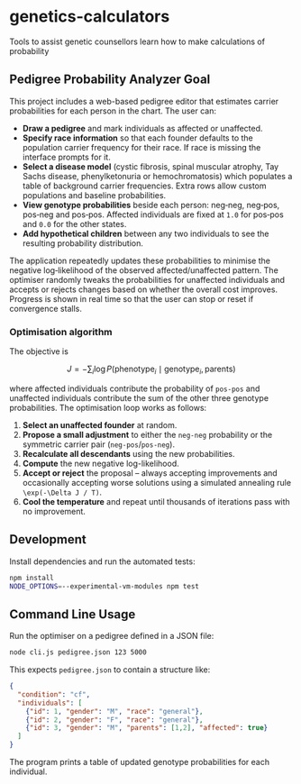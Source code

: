 # genetics-calculators
Tools to assist genetic counsellors learn how to make calculations of probability

## Pedigree Probability Analyzer Goal

This project includes a web-based pedigree editor that estimates carrier
probabilities for each person in the chart. The user can:

* **Draw a pedigree** and mark individuals as affected or unaffected.
* **Specify race information** so that each founder defaults to the population
  carrier frequency for their race. If race is missing the interface prompts for
  it.
* **Select a disease model** (cystic fibrosis, spinal muscular atrophy, Tay
  Sachs disease, phenylketonuria or hemochromatosis) which populates a table of
  background carrier frequencies. Extra rows allow custom populations and
  baseline probabilities.
* **View genotype probabilities** beside each person: neg&#8209;neg,
  neg&#8209;pos, pos&#8209;neg and pos&#8209;pos. Affected individuals are fixed at
  `1.0` for pos&#8209;pos and `0.0` for the other states.
* **Add hypothetical children** between any two individuals to see the resulting
  probability distribution.

The application repeatedly updates these probabilities to minimise the negative
log‑likelihood of the observed affected/unaffected pattern. The optimiser
randomly tweaks the probabilities for unaffected individuals and accepts or
rejects changes based on whether the overall cost improves. Progress is shown in
real time so that the user can stop or reset if convergence stalls.

### Optimisation algorithm

The objective is

```math
J = -\sum_{i} \log P(\text{phenotype}_i\mid \text{genotype}_i, \text{parents})
```

where affected individuals contribute the probability of `pos-pos` and
unaffected individuals contribute the sum of the other three genotype
probabilities. The optimisation loop works as follows:

1. **Select an unaffected founder** at random.
2. **Propose a small adjustment** to either the `neg-neg` probability or the
   symmetric carrier pair (`neg-pos`/`pos-neg`).
3. **Recalculate all descendants** using the new probabilities.
4. **Compute** the new negative log-likelihood.
5. **Accept or reject** the proposal – always accepting improvements and
   occasionally accepting worse solutions using a simulated annealing rule
   `\exp(-\Delta J / T)`.
6. **Cool the temperature** and repeat until thousands of iterations pass with
   no improvement.

## Development

Install dependencies and run the automated tests:

```bash
npm install
NODE_OPTIONS=--experimental-vm-modules npm test
```

## Command Line Usage

Run the optimiser on a pedigree defined in a JSON file:

```bash
node cli.js pedigree.json 123 5000
```

This expects `pedigree.json` to contain a structure like:

```json
{
  "condition": "cf",
  "individuals": [
    {"id": 1, "gender": "M", "race": "general"},
    {"id": 2, "gender": "F", "race": "general"},
    {"id": 3, "gender": "M", "parents": [1,2], "affected": true}
  ]
}
```

The program prints a table of updated genotype probabilities for each
individual.
